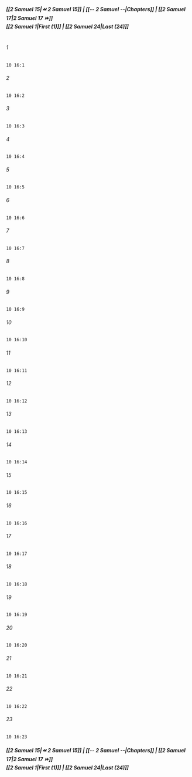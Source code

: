 
##### **[[2 Samuel 15|⏪ 2 Samuel 15]] | [[-- 2 Samuel --|Chapters]] | [[2 Samuel 17|2 Samuel 17 ⏩]]**<br>**[[2 Samuel 1|First (1)]] | [[2 Samuel 24|Last (24)]]**<br><br>

###### 1
``` verse
10 16:1
```
###### 2
``` verse
10 16:2
```
###### 3
``` verse
10 16:3
```
###### 4
``` verse
10 16:4
```
###### 5
``` verse
10 16:5
```
###### 6
``` verse
10 16:6
```
###### 7
``` verse
10 16:7
```
###### 8
``` verse
10 16:8
```
###### 9
``` verse
10 16:9
```
###### 10
``` verse
10 16:10
```
###### 11
``` verse
10 16:11
```
###### 12
``` verse
10 16:12
```
###### 13
``` verse
10 16:13
```
###### 14
``` verse
10 16:14
```
###### 15
``` verse
10 16:15
```
###### 16
``` verse
10 16:16
```
###### 17
``` verse
10 16:17
```
###### 18
``` verse
10 16:18
```
###### 19
``` verse
10 16:19
```
###### 20
``` verse
10 16:20
```
###### 21
``` verse
10 16:21
```
###### 22
``` verse
10 16:22
```
###### 23
``` verse
10 16:23
```

##### **[[2 Samuel 15|⏪ 2 Samuel 15]] | [[-- 2 Samuel --|Chapters]] | [[2 Samuel 17|2 Samuel 17 ⏩]]**<br>**[[2 Samuel 1|First (1)]] | [[2 Samuel 24|Last (24)]]**

